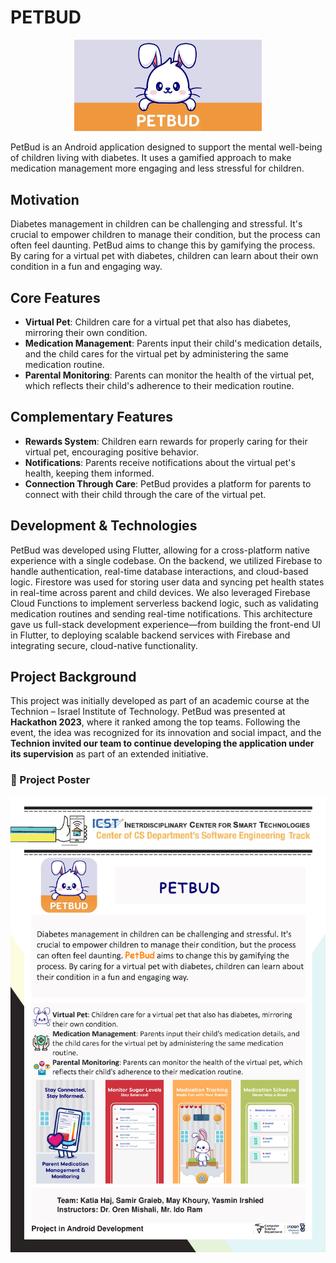 # PETBUD
<p align="center">
  <img src="images/1024appicon-01.jpg" alt="PetBud Icon" width="300"/>
</p>
PetBud is an Android application designed to support the mental well-being of children living with diabetes. It uses a gamified approach to make medication management more engaging and less stressful for children.

## Motivation
Diabetes management in children can be challenging and stressful. It's crucial to empower children to manage their condition, but the process can often feel daunting. PetBud aims to change this by gamifying the process. By caring for a virtual pet with diabetes, children can learn about their own condition in a fun and engaging way.

## Core Features
* **Virtual Pet**: Children care for a virtual pet that also has diabetes, mirroring their own condition.
* **Medication Management**: Parents input their child's medication details, and the child cares for the virtual pet by administering the same medication routine.
* **Parental Monitoring**: Parents can monitor the health of the virtual pet, which reflects their child's adherence to their medication routine.

## Complementary Features
* **Rewards System**: Children earn rewards for properly caring for their virtual pet, encouraging positive behavior.
* **Notifications**: Parents receive notifications about the virtual pet's health, keeping them informed.
* **Connection Through Care**: PetBud provides a platform for parents to connect with their child through the care of the virtual pet.

## Development & Technologies
PetBud was developed using Flutter, allowing for a cross-platform native experience with a single codebase. On the backend, we utilized Firebase to handle authentication, real-time database interactions, and cloud-based logic. Firestore was used for storing user data and syncing pet health states in real-time across parent and child devices. We also leveraged Firebase Cloud Functions to implement serverless backend logic, such as validating medication routines and sending real-time notifications. This architecture gave us full-stack development experience—from building the front-end UI in Flutter, to deploying scalable backend services with Firebase and integrating secure, cloud-native functionality.

## Project Background
This project was initially developed as part of an academic course at the Technion – Israel Institute of Technology. PetBud was presented at **Hackathon 2023**, where it ranked among the top teams. Following the event, the idea was recognized for its innovation and social impact, and the **Technion invited our team to continue developing the application under its supervision** as part of an extended initiative.

### 📌 Project Poster

![PetBud Poster](images/44d8d0f8.png)
